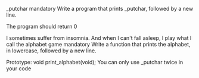 _putchar
mandatory
Write a program that prints _putchar, followed by a new line.

The program should return 0

 I sometimes suffer from insomnia. And when I can't fall asleep, I play what I call the alphabet game
mandatory
Write a function that prints the alphabet, in lowercase, followed by a new line.

Prototype: void print_alphabet(void);
You can only use _putchar twice in your code
